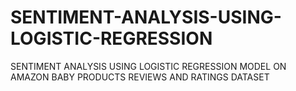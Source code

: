 # SENTIMENT-ANALYSIS-USING-LOGISTIC-REGRESSION
SENTIMENT ANALYSIS USING LOGISTIC REGRESSION MODEL ON AMAZON BABY PRODUCTS REVIEWS AND RATINGS DATASET
